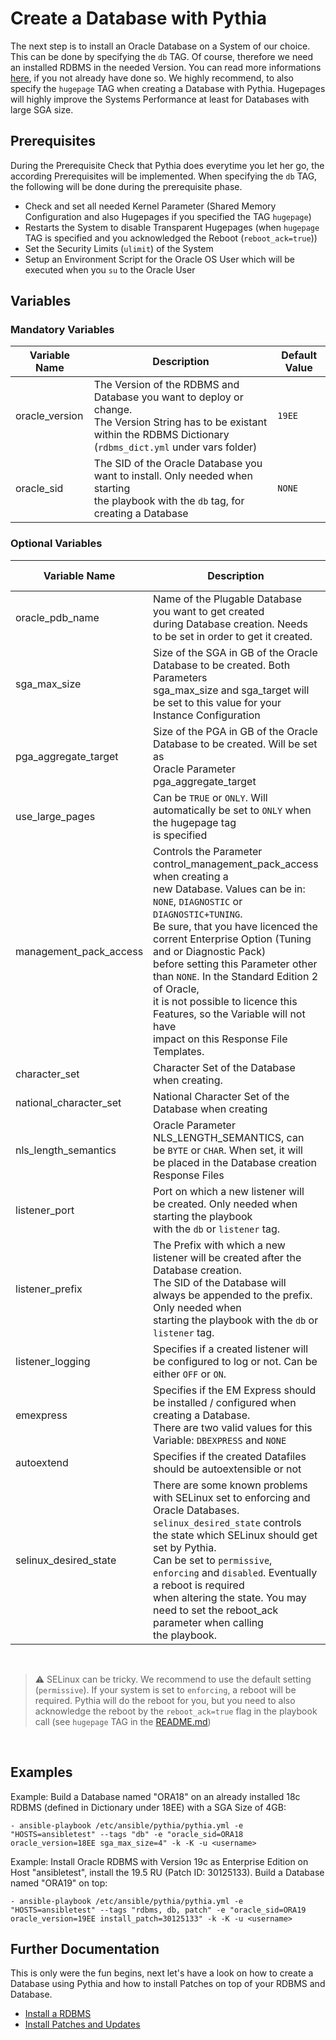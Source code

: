 # Create a Database with Pythia

The next step is to install an Oracle Database on a System of our choice. This can be done by specifying the `db` TAG. Of course, therefore we need an installed RDBMS in the needed Version. You can read more informations [here](https://github.com/thedatabaseme/pythia/blob/master/docs/02_INSTALL_RDBMS.md), if you not already have done so.
We highly recommend, to also specify the `hugepage` TAG when creating a Database with Pythia. Hugepages will highly improve the Systems Performance at least for Databases with large SGA size.

## Prerequisites

During the Prerequisite Check that Pythia does everytime you let her go, the according Prerequisites will be implemented. When specifying the `db` TAG, the following will be done during the prerequisite phase.

  - Check and set all needed Kernel Parameter (Shared Memory Configuration and also Hugepages if you specified the TAG `hugepage`)
  - Restarts the System to disable Transparent Hugepages (when `hugepage` TAG is specified and you acknowledged the Reboot (`reboot_ack=true`))
  - Set the Security Limits (`ulimit`) of the System
  - Setup an Environment Script for the Oracle OS User which will be executed when you `su` to the Oracle User

## Variables

### Mandatory Variables


| Variable Name | Description              | Default Value |
|---------------|--------------------------|---------------|
|oracle_version |The Version of the RDBMS and Database you want to deploy or change.<br>The Version String has to be existant within the RDBMS Dictionary (`rdbms_dict.yml` under vars folder)|`19EE`|
|oracle_sid|The SID of the Oracle Database you want to install. Only needed when starting <br>the playbook with the `db` tag, for creating a Database|`NONE`|

### Optional Variables


| Variable Name | Description              | Default Value |
|---------------|--------------------------|---------------|
|oracle_pdb_name|Name of the Plugable Database you want to get created<br> during Database creation. Needs to be set in order to get it created.|`NONE`|
|sga_max_size |Size of the SGA in GB of the Oracle Database to be created. Both Parameters <br>sga_max_size and sga_target will be set to this value for your Instance Configuration|`2`|
|pga_aggregate_target|Size of the PGA in GB of the Oracle Database to be created. Will be set as <br>Oracle Parameter pga_aggregate_target|`1`|
|use_large_pages|Can be `TRUE` or `ONLY`. Will automatically be set to `ONLY` when the hugepage tag <br>is specified|`TRUE`|
|management_pack_access|Controls the Parameter control_management_pack_access when creating a <br>new Database. Values can be in: `NONE`, `DIAGNOSTIC` or `DIAGNOSTIC+TUNING`. <br>Be sure, that you have licenced the corrent Enterprise Option (Tuning and or Diagnostic Pack) <br>before setting this Parameter other than `NONE`. In the Standard Edition 2 of Oracle, <br>it is not possible to licence this Features, so the Variable will not have <br>impact on this Response File Templates.|`NONE`|
|character_set|Character Set of the Database when creating.|`AL32UTF8`|
|national_character_set|National Character Set of the Database when creating|`AL16UTF16`|
|nls_length_semantics|Oracle Parameter NLS_LENGTH_SEMANTICS, can be `BYTE` or `CHAR`. When set, it will <br>be placed in the Database creation Response Files|`BYTE`|
|listener_port|Port on which a new listener will be created. Only needed when starting the playbook <br>with the `db` or `listener` tag.|`1521`|
|listener_prefix|The Prefix with which a new listener will be created after the Database creation. <br>The SID of the Database will always be appended to the prefix. Only needed when <br>starting the playbook with the `db` or `listener` tag.|`LSNR_`|
|listener_logging|Specifies if a created listener will be configured to log or not. Can be either `OFF` or `ON`.|`OFF`|
|emexpress|Specifies if the EM Express should be installed / configured when creating a Database. <br>There are two valid values for this Variable: `DBEXPRESS` and `NONE`|`DBEXPRESS`|
|autoextend|Specifies if the created Datafiles should be autoextensible or not|`FALSE`|
|selinux_desired_state|There are some known problems with SELinux set to enforcing and Oracle Databases.<br>`selinux_desired_state` controls the state which SELinux should get set by Pythia.<br> Can be set to `permissive`, `enforcing` and `disabled`. Eventually a reboot is required<br>when altering the state. You may need to set the reboot_ack parameter when calling<br>the playbook.|`permissive`|

<br>

> :warning: SELinux can be tricky. We recommend to use the default setting (`permissive`). If your system is set to `enforcing`, a reboot will be required. Pythia will do the reboot for you, but you need to also acknowledge the reboot by the `reboot_ack=true` flag in the playbook call (see `hugepage` TAG in the [README.md](https://github.com/thedatabaseme/pythia/blob/master/README.md))

<br>

## Examples

Example: Build a Database named "ORA18" on an already installed 18c RDBMS (defined in Dictionary under 18EE) with a SGA Size of 4GB:

    - ansible-playbook /etc/ansible/pythia/pythia.yml -e "HOSTS=ansibletest" --tags "db" -e "oracle_sid=ORA18 oracle_version=18EE sga_max_size=4" -k -K -u <username>

Example: Install Oracle RDBMS with Version 19c as Enterprise Edition on Host "ansibletest", install the 19.5 RU (Patch ID: 30125133). Build a Database named "ORA19" on top:

    - ansible-playbook /etc/ansible/pythia/pythia.yml -e "HOSTS=ansibletest" --tags "rdbms, db, patch" -e "oracle_sid=ORA19 oracle_version=19EE install_patch=30125133" -k -K -u <username>

## Further Documentation

This is only were the fun begins, next let's have a look on how to create a Database using Pythia and how to install Patches on top of your RDBMS and Database.

  - [Install a RDBMS](https://github.com/thedatabaseme/pythia/blob/master/docs/02_INSTALL_RDBMS.md)
  - [Install Patches and Updates](https://github.com/thedatabaseme/pythia/blob/master/docs/04_INSTALL_PATCH.md)